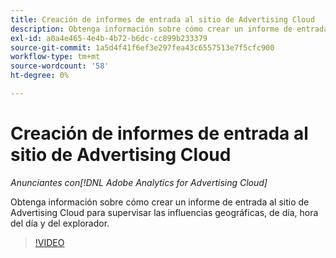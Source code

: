 ```yaml
---
title: Creación de informes de entrada al sitio de Advertising Cloud
description: Obtenga información sobre cómo crear un informe de entrada al sitio de Advertising Cloud para supervisar las influencias geográficas, de día, hora del día y del explorador.
exl-id: a0a4e465-4e4b-4b72-b6dc-cc899b233379
source-git-commit: 1a5d4f41f6ef3e297fea43c6557513e7f5cfc900
workflow-type: tm+mt
source-wordcount: '58'
ht-degree: 0%

---
```


# Creación de informes de entrada al sitio de Advertising Cloud

*Anunciantes con[!DNL Adobe Analytics for Advertising Cloud]*

Obtenga información sobre cómo crear un informe de entrada al sitio de Advertising Cloud para supervisar las influencias geográficas, de día, hora del día y del explorador.

>[!VIDEO](https://video.tv.adobe.com/v/33921)
